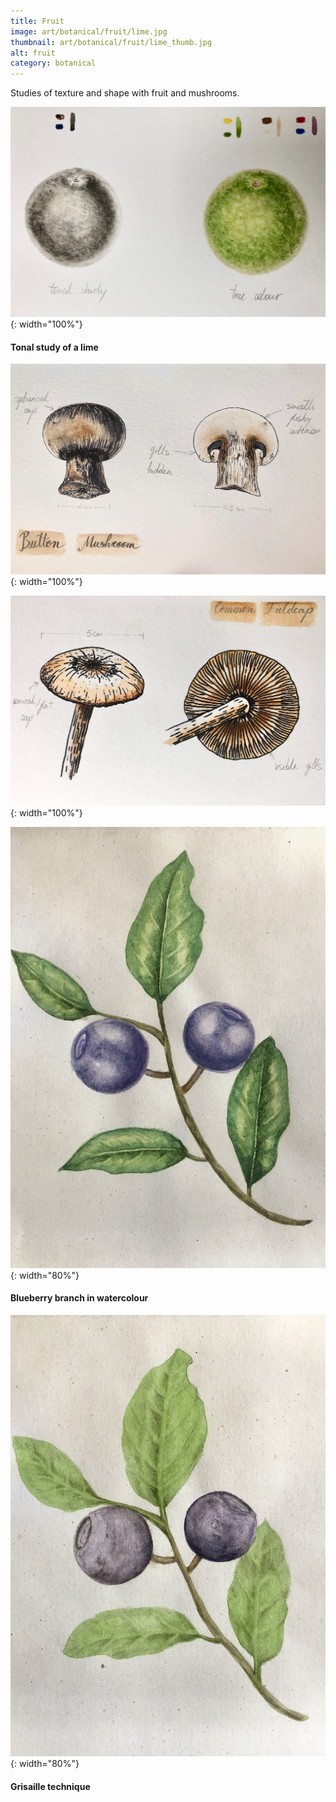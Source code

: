 ```yaml
---
title: Fruit
image: art/botanical/fruit/lime.jpg
thumbnail: art/botanical/fruit/lime_thumb.jpg
alt: fruit
category: botanical
---
```


Studies of texture and shape with fruit and mushrooms.

![lime monotone](./assets/img/art/botanical/fruit/limes_study.jpg){: width="100%"}

#### Tonal study of a lime

![lime monotone](./assets/img/art/botanical/fruit/mushroom_button.jpg){: width="100%"}

![lime monotone](./assets/img/art/botanical/fruit/mushroom_fieldcap.jpg){: width="100%"}


![blueberry](./assets/img/art/botanical/fruit/blueberry.jpg){: width="80%"}

#### Blueberry branch in watercolour

![blueberry](./assets/img/art/botanical/fruit/blueberry_grisaille.jpg){: width="80%"}

#### Grisaille technique
